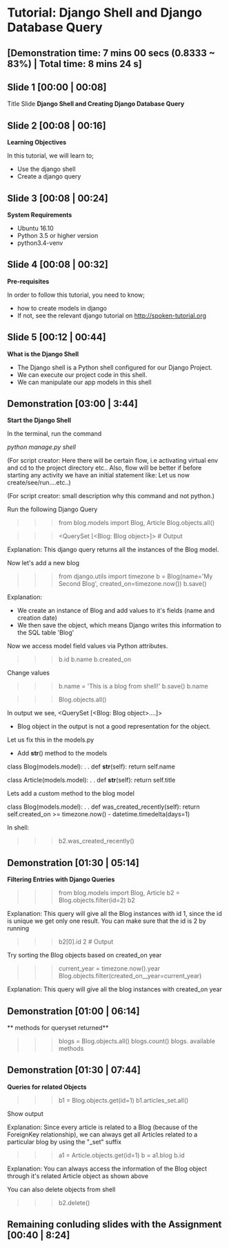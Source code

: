 Tutorial: Django Shell and Django Database Query
=====================================
[Demonstration time: 7 mins 00 secs (0.8333 ~ 83%) | Total time: 8 mins 24 s]
------------

Slide 1 [00:00 | 00:08]
------------
Title Slide
**Django Shell and Creating Django Database Query**

Slide 2 [00:08 | 00:16]
--------------

**Learning Objectives**

In this tutorial, we will learn to;
  - Use the django shell
  - Create a django query

Slide 3 [00:08 | 00:24]
---------------

**System Requirements**
  - Ubuntu 16.10
  - Python 3.5 or higher version
  - python3.4-venv
  
Slide 4 [00:08 | 00:32]
---------------

**Pre-requisites**

In order to follow this tutorial, you need to know;
  - how to create models in django
  - If not, see the relevant django tutorial on http://spoken-tutorial.org
  
Slide 5 [00:12 | 00:44]
------------

**What is the Django Shell**

 - The Django shell is a Python shell configured for our Django Project.
 - We can execute our project code in this shell.
 - We can manipulate our app models in this shell

Demonstration [03:00 | 3:44]
------------

**Start the Django Shell**

In the terminal, run the command

*python manage.py shell*

(For script creator: Here there will be certain flow, i.e activating virtual env and cd to the project directory etc..
 Also, flow will be better if before starting any activity we have an initial statement like: Let us now create/see/run....etc..)

(For script creator: small description why this command and not python.)

Run the following Django Query

  >>> from blog.models import Blog, Article
  >>> Blog.objects.all()
  
  >>> <QuerySet [<Blog: Blog object>]> # Output
  
Explanation: This django query returns all the instances of the Blog model.

Now let's add a new blog

  >>> from django.utils import timezone
  >>> b = Blog(name='My Second Blog', created_on=timezone.now())
  >>> b.save()

Explanation:
- We create an instance of Blog and add values to it's fields (name and creation date)
- We then save the object, which means Django writes this information to the SQL table 'Blog'

Now we access model field values via Python attributes.

  >>> b.id
  >>> b.name
  >>> b.created_on

Change values

  >>> b.name = 'This is a blog from shell!'
  >>> b.save()
  >>> b.name

  >>> Blog.objects.all()

In output we see, <QuerySet [<Blog: Blog object>....]>
  -  Blog object in the output is not a good representation for the object.

Let us fix this in the models.py
 - Add __str__() method to the models

 class Blog(models.model):
   .
   .
   def __str__(self):
       return self.name

 class Article(models.model):
   .
   .
   def __str__(self):
       return self.title


Lets add a custom method to the blog model

 class Blog(models.model):
   .
   .
   def was_created_recently(self):
        return self.created_on >= timezone.now() - datetime.timedelta(days=1)

In shell:
  >>> b2.was_created_recently()

Demonstration [01:30 | 05:14]
--------------

**Filtering Entries with Django Queries**

  >>> from blog.models import Blog, Article
  >>> b2 = Blog.objects.filter(id=2)
  >>> b2
  
Explanation: This query will give all the Blog instances with id 1, since the id is unique we get only one result. You can make sure that the id is 2 by running

  >>> b2[0].id
  >>> 2 # Output
  
Try sorting the Blog objects based on created_on year

  >>> current_year = timezone.now().year
  >>> Blog.objects.filter(created_on__year=current_year)

Explanation: This query will give all the blog instances with created_on year


Demonstration [01:00 | 06:14]
-------------
** methods for queryset returned**

  >>> blogs =  Blog.objects.all()
  >>> blogs.count()
  >>> blogs. <press TAB here to show > available methods

Demonstration [01:30 | 07:44]
-----------------

**Queries for related Objects**

  >>> b1 = Blog.objects.get(id=1)
  >>> b1.articles_set.all()
  
  Show output
  
Explanation: Since every article is related to a Blog (because of the ForeignKey relationship), we can always get all Articles related to a particular blog by using the "_set" suffix

  >>> a1 = Article.objects.get(id=1)
  >>> b = a1.blog
  >>> b.id

Explanation: You can always access the information of the Blog object through it's related Article object as shown above

You can also delete objects from shell

  >>> b2.delete()

Remaining conluding slides with the Assignment [00:40 | 8:24]
----------------------------------------------
